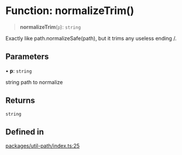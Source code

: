 # Function: normalizeTrim()

> **normalizeTrim**(`p`): `string`

Exactly like path.normalizeSafe(path), but it trims any useless ending /.

## Parameters

• **p**: `string`

string path to normalize

## Returns

`string`

## Defined in

[packages/util-path/index.ts:25](https://github.com/andreisergiu98/baeta/blob/4c16a2c8fa14b6d48e42b6a2c2893542bd64b987/packages/util-path/index.ts#L25)
